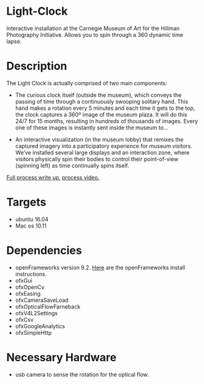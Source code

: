 # Light-Clock
Interactive installation at the Carnegie Museum of Art for the Hillman Photography Initiative. Allows you to spin through a 360 dynamic time lapse.

# Description

The Light Clock is actually comprised of two main components:

* The curious clock itself (outside the museum), which conveys the passing of time through a continuously swooping solitary hand. This hand makes a rotation every 5 minutes and each time it gets to the top, the clock captures a 360º image of the museum plaza. It will do this 24/7 for 15 months, resulting in hundreds of thousands of images. Every one of these images is instantly sent inside the museum to…

* An interactive visualization (in the museum lobby) that remixes the captured imagery into a participatory experience for museum visitors. We’ve installed several large displays and an interaction zone, where visitors physically spin their bodies to control their point-of-view (spinning left) as time continually spins itself.

[Full process write up.](https://studio.carnegiemuseums.org/clock-9aa6da28a4e5#.gulegkgzi)
[process video.](https://vimeo.com/183861520)


# Targets

* ubuntu 16.04
* Mac os 10.11 

# Dependencies

* openFrameworks version 9.2. [Here](http://openframeworks.cc/download/) are the openFrameworks install instructions.
* ofxGui
* ofxOpenCv
* ofxEasing
* ofxCameraSaveLoad
* ofxOpticalFlowFarneback
* ofxV4L2Settings
* ofxCsv
* ofxGoogleAnalytics
* ofxSimpleHttp

# Necessary Hardware
* usb camera to sense the rotation for the optical flow.
